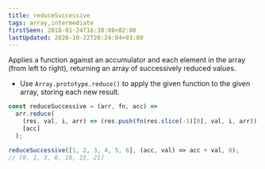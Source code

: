 ```yaml
---
title: reduceSuccessive
tags: array,intermediate
firstSeen: 2018-01-24T16:38:08+02:00
lastUpdated: 2020-10-22T20:24:04+03:00
---
```


Applies a function against an accumulator and each element in the array (from left to right), returning an array of successively reduced values.

- Use `Array.prototype.reduce()` to apply the given function to the given array, storing each new result.

```js
const reduceSuccessive = (arr, fn, acc) =>
  arr.reduce(
    (res, val, i, arr) => (res.push(fn(res.slice(-1)[0], val, i, arr)), res),
    [acc]
  );
```

```js
reduceSuccessive([1, 2, 3, 4, 5, 6], (acc, val) => acc + val, 0);
// [0, 1, 3, 6, 10, 15, 21]
```
